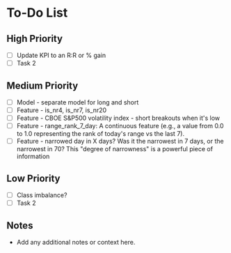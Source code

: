 # To-Do List

## High Priority
- [ ] Update KPI to an R:R or % gain
- [ ] Task 2

## Medium Priority
- [ ] Model - separate model for long and short
- [ ] Feature - is_nr4, is_nr7, is_nr20
- [ ] Feature - CBOE S&P500 volatility index - short breakouts when it's low 
- [ ] Feature - range_rank_7_day: A continuous feature (e.g., a value from 0.0 to 1.0 representing the rank of today's range vs the last 7).
- [ ] Feature - narrowed day in X days? Was it the narrowest in 7 days, or the narrowest in 70? This "degree of narrowness" is a powerful piece of information

## Low Priority
- [ ] Class imbalance?
- [ ] Task 2

## Notes
- Add any additional notes or context here.